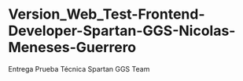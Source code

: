 # Version_Web_Test-Frontend-Developer-Spartan-GGS-Nicolas-Meneses-Guerrero
Entrega Prueba Técnica Spartan GGS Team
